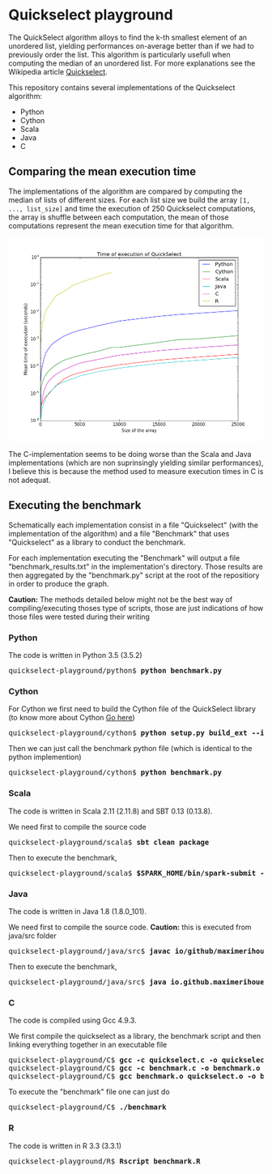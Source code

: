 # Quickselect playground

The QuickSelect algorithm alloys to find the k-th smallest element of an unordered list, yielding performances on-average better than if we had to previously order the list. This algorithm is particularly usefull when computing the median of an unordered list. For more explanations see the Wikipedia article [Quickselect](https://en.wikipedia.org/wiki/Quickselect).

This repository contains several implementations of the Quickselect algorithm:
- Python
- Cython
- Scala
- Java
- C

## Comparing the mean execution time

The implementations of the algorithm are compared by computing the median of lists of different sizes. For each list size we build the array `[1, ..., list_size]` and time the execution of 250 Quickselect computations, the array is shuffle between each computation, the mean of those computations represent the mean execution time for that algorithm.

![Benchmark](https://github.com/maximerihouey/QuickSelect-playground/blob/master/quickselect_benchmark.png)

The C-implementation seems to be doing worse than the Scala and Java implementations (which are non suprinsingly yielding similar performances), I believe this is because the method used to measure execution times in C is not adequat.

## Executing the benchmark

Schematically each implementation consist in a file "Quickselect" (with the implementation of the algorithm) and a file "Benchmark" that uses "Quickselect" as a library to conduct the benchmark.

For each implementation executing the "Benchmark" will output a file "benchmark_results.txt" in the implementation's directory. Those results are then aggregated by the "benchmark.py" script at the root of the repositiory in order to produce the graph.

<b>Caution:</b> The methods detailed below might not be the best way of compiling/executing thoses type of scripts, those are just indications of how those files were tested during their writing

### Python

The code is written in Python 3.5 (3.5.2)
<pre>
quickselect-playground/python$ <b>python benchmark.py</b>
</pre>

### Cython

For Cython we first need to build the Cython file of the QuickSelect library (to know more about Cython [Go here](http://docs.cython.org/en/latest/src/tutorial/cython_tutorial.html))
<pre>
quickselect-playground/cython$ <b>python setup.py build_ext --inplace</b>
</pre>

Then we can just call the benchmark python file (which is identical to the python implemention)
<pre>
quickselect-playground/cython$ <b>python benchmark.py</b>
</pre>

### Scala

The code is written in Scala 2.11 (2.11.8) and SBT 0.13 (0.13.8).

We need first to compile the source code
<pre>
quickselect-playground/scala$ <b>sbt clean package</b>
</pre>

Then to execute the benchmark,
<pre>
quickselect-playground/scala$ <b>$SPARK_HOME/bin/spark-submit --class "io.github.maximerihouey.Benchmark" target/scala-2.11/scala_2.11-1.0.jar</b>
</pre>

### Java

The code is written in Java 1.8 (1.8.0_101).

We need first to compile the source code. <b>Caution:</b> this is executed from java/src folder
<pre>
quickselect-playground/java/src$ <b>javac io/github/maximerihouey/Quickselect.java io/github/maximerihouey/Benchmark.java</b>
</pre>

Then to execute the benchmark,
<pre>
quickselect-playground/java/src$ <b>java io.github.maximerihouey.Benchmark</b>
</pre>

### C

The code is compiled using Gcc 4.9.3.

We first compile the quickselect as a library, the benchmark script and then linking everything together in an executable file
<pre>
quickselect-playground/C$ <b>gcc -c quickselect.c -o quickselect.o</b>
quickselect-playground/C$ <b>gcc -c benchmark.c -o benchmark.o</b>
quickselect-playground/C$ <b>gcc benchmark.o quickselect.o -o benchmark</b>
</pre>

To execute the "benchmark" file one can just do
<pre>
quickselect-playground/C$ <b>./benchmark</b>
</pre>

### R

The code is written in R 3.3 (3.3.1)

<pre>
quickselect-playground/R$ <b>Rscript benchmark.R</b>
</pre>
